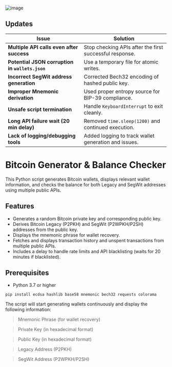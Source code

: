 ![image](https://github.com/user-attachments/assets/83fbf13e-6b4d-4248-a83d-6ffbc68847aa)

## Updates

| Issue | Solution |
|--------|------------|
| **Multiple API calls even after success** | Stop checking APIs after the first successful response. |
| **Potential JSON corruption in `wallets.json`** | Use a temporary file for atomic writes. |
| **Incorrect SegWit address generation** | Corrected Bech32 encoding of hashed public key. |
| **Improper Mnemonic derivation** | Used proper entropy source for BIP-39 compliance. |
| **Unsafe script termination** | Handle `KeyboardInterrupt` to exit cleanly. |
| **Long API failure wait (20 min delay)** | Removed `time.sleep(1200)` and continued execution. |
| **Lack of logging/debugging tools** | Added logging to track wallet generation and issues. |


# Bitcoin Generator & Balance Checker

This Python script generates Bitcoin wallets, displays relevant wallet information, and checks the balance for both Legacy and SegWit addresses using multiple public APIs.

## Features
- Generates a random Bitcoin private key and corresponding public key.
- Derives Bitcoin Legacy (P2PKH) and SegWit (P2WPKH/P2SH) addresses from the public key.
- Displays the mnemonic phrase for wallet recovery.
- Fetches and displays transaction history and unspent transactions from multiple public APIs.
- Includes a delay to handle rate limits and API blacklisting (waits for 20 minutes if blacklisted).

## Prerequisites
- Python 3.7 or higher
```
pip install ecdsa hashlib base58 mnemonic bech32 requests colorama
```

The script will start generating wallets continuously and display the following information:

> Mnemonic Phrase (for wallet recovery)

> Private Key (in hexadecimal format)

> Public Key (in hexadecimal format)

> Legacy Address (P2PKH)

> SegWit Address (P2WPKH/P2SH)
